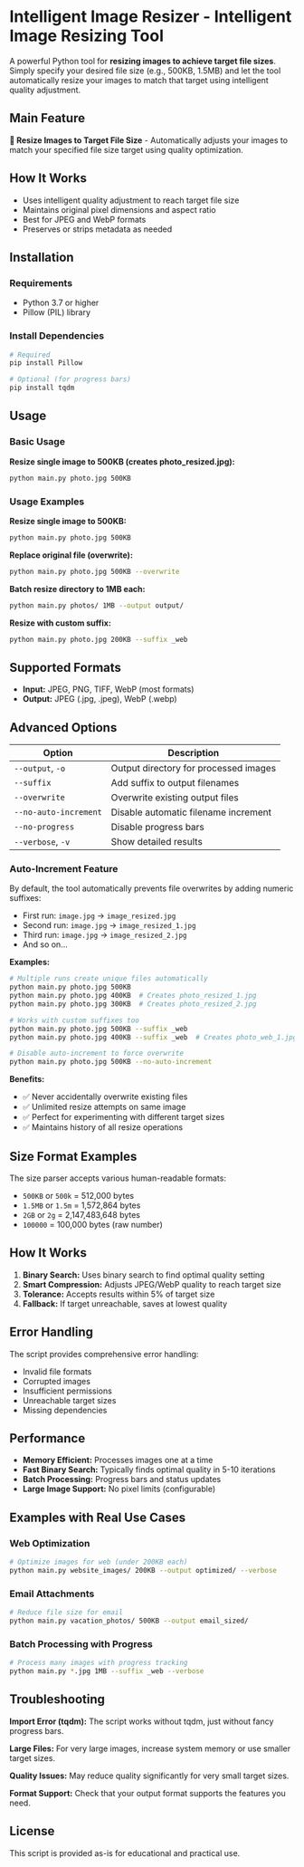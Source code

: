# Intelligent Image Resizer - Intelligent Image Resizing Tool

A powerful Python tool for **resizing images to achieve target file sizes**. Simply specify your desired file size (e.g., 500KB, 1.5MB) and let the tool automatically resize your images to match that target using intelligent quality adjustment.

## Main Feature

**🎯 Resize Images to Target File Size** - Automatically adjusts your images to match your specified file size target using quality optimization.

## How It Works

- Uses intelligent quality adjustment to reach target file size
- Maintains original pixel dimensions and aspect ratio
- Best for JPEG and WebP formats
- Preserves or strips metadata as needed

## Installation

### Requirements

- Python 3.7 or higher
- Pillow (PIL) library

### Install Dependencies

```bash
# Required
pip install Pillow

# Optional (for progress bars)
pip install tqdm
```

## Usage

### Basic Usage

**Resize single image to 500KB (creates photo_resized.jpg):**

```bash
python main.py photo.jpg 500KB
```

### Usage Examples

**Resize single image to 500KB:**

```bash
python main.py photo.jpg 500KB
```

**Replace original file (overwrite):**

```bash
python main.py photo.jpg 500KB --overwrite
```

**Batch resize directory to 1MB each:**

```bash
python main.py photos/ 1MB --output output/
```

**Resize with custom suffix:**

```bash
python main.py photo.jpg 200KB --suffix _web
```

## Supported Formats

- **Input:** JPEG, PNG, TIFF, WebP (most formats)
- **Output:** JPEG (.jpg, .jpeg), WebP (.webp)

## Advanced Options

| Option                | Description                           |
| --------------------- | ------------------------------------- |
| `--output`, `-o`      | Output directory for processed images |
| `--suffix`            | Add suffix to output filenames        |
| `--overwrite`         | Overwrite existing output files       |
| `--no-auto-increment` | Disable automatic filename increment  |
| `--no-progress`       | Disable progress bars                 |
| `--verbose`, `-v`     | Show detailed results                 |

### Auto-Increment Feature

By default, the tool automatically prevents file overwrites by adding numeric suffixes:

- First run: `image.jpg` → `image_resized.jpg`
- Second run: `image.jpg` → `image_resized_1.jpg`
- Third run: `image.jpg` → `image_resized_2.jpg`
- And so on...

**Examples:**

```bash
# Multiple runs create unique files automatically
python main.py photo.jpg 500KB
python main.py photo.jpg 400KB  # Creates photo_resized_1.jpg
python main.py photo.jpg 300KB  # Creates photo_resized_2.jpg

# Works with custom suffixes too
python main.py photo.jpg 500KB --suffix _web
python main.py photo.jpg 400KB --suffix _web  # Creates photo_web_1.jpg

# Disable auto-increment to force overwrite
python main.py photo.jpg 500KB --no-auto-increment
```

**Benefits:**

- ✅ Never accidentally overwrite existing files
- ✅ Unlimited resize attempts on same image
- ✅ Perfect for experimenting with different target sizes
- ✅ Maintains history of all resize operations

## Size Format Examples

The size parser accepts various human-readable formats:

- `500KB` or `500k` = 512,000 bytes
- `1.5MB` or `1.5m` = 1,572,864 bytes
- `2GB` or `2g` = 2,147,483,648 bytes
- `100000` = 100,000 bytes (raw number)

## How It Works

1. **Binary Search:** Uses binary search to find optimal quality setting
2. **Smart Compression:** Adjusts JPEG/WebP quality to reach target size
3. **Tolerance:** Accepts results within 5% of target size
4. **Fallback:** If target unreachable, saves at lowest quality

## Error Handling

The script provides comprehensive error handling:

- Invalid file formats
- Corrupted images
- Insufficient permissions
- Unreachable target sizes
- Missing dependencies

## Performance

- **Memory Efficient:** Processes images one at a time
- **Fast Binary Search:** Typically finds optimal quality in 5-10 iterations
- **Batch Processing:** Progress bars and status updates
- **Large Image Support:** No pixel limits (configurable)

## Examples with Real Use Cases

### Web Optimization

```bash
# Optimize images for web (under 200KB each)
python main.py website_images/ 200KB --output optimized/ --verbose
```

### Email Attachments

```bash
# Reduce file size for email
python main.py vacation_photos/ 500KB --output email_sized/
```

### Batch Processing with Progress

```bash
# Process many images with progress tracking
python main.py *.jpg 1MB --suffix _web --verbose
```

## Troubleshooting

**Import Error (tqdm):** The script works without tqdm, just without fancy progress bars.

**Large Files:** For very large images, increase system memory or use smaller target sizes.

**Quality Issues:** May reduce quality significantly for very small target sizes.

**Format Support:** Check that your output format supports the features you need.

## License

This script is provided as-is for educational and practical use.
